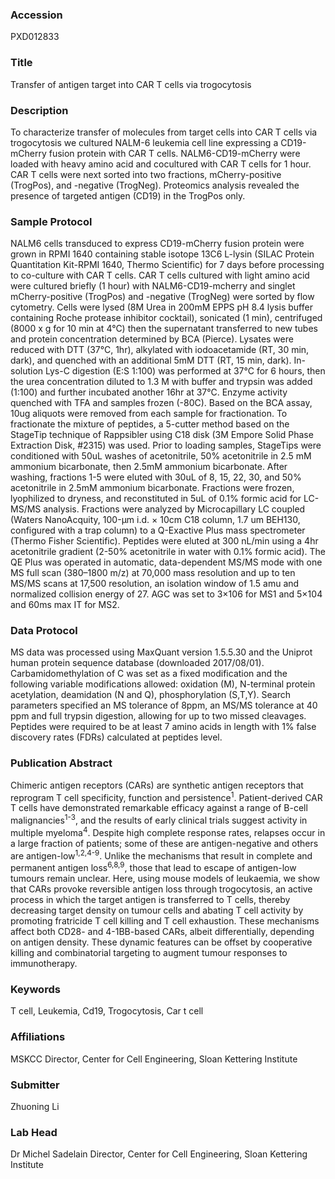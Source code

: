 ### Accession
PXD012833

### Title
Transfer of antigen target into CAR T cells via trogocytosis

### Description
To characterize transfer of molecules from target cells into CAR T cells via trogocytosis we cultured NALM-6 leukemia cell line expressing a CD19-mCherry fusion protein with CAR T cells.  NALM6-CD19-mCherry were loaded with heavy amino acid and cocultured with CAR T cells for 1 hour. CAR T cells were next sorted into two fractions, mCherry-positive (TrogPos), and -negative (TrogNeg). Proteomics analysis revealed the presence of targeted antigen (CD19) in the TrogPos only.

### Sample Protocol
NALM6 cells transduced to express CD19-mCherry fusion protein were grown in RPMI 1640 containing stable isotope 13C6 L-lysin (SILAC Protein Quantitation Kit-RPMI 1640, Thermo Scientific) for 7 days before processing to co-culture with CAR T cells.  CAR T cells cultured with light amino acid were cultured briefly (1 hour) with NALM6-CD19-mcherry and singlet  mCherry-positive (TrogPos) and -negative (TrogNeg) were sorted by flow cytometry.  Cells were lysed (8M Urea in 200mM EPPS pH 8.4 lysis buffer containing Roche protease inhibitor cocktail), sonicated (1 min), centrifuged (8000 x g for 10 min at 4°C) then the supernatant transferred to new tubes and protein concentration determined by BCA (Pierce). Lysates were reduced with DTT (37°C, 1hr), alkylated with iodoacetamide  (RT, 30 min, dark), and quenched with an additional 5mM DTT (RT, 15 min, dark). In-solution Lys-C digestion (E:S 1:100) was performed at 37°C for 6 hours, then the urea concentration diluted to 1.3 M with buffer and trypsin was added (1:100) and further incubated another 16hr at 37°C. Enzyme activity quenched with TFA and samples frozen (-80C). Based on the BCA assay, 10ug aliquots were removed from each sample for fractionation. To fractionate the mixture of peptides, a 5-cutter method based on the StageTip technique of Rappsibler using C18 disk (3M Empore Solid Phase Extraction Disk, #2315) was used. Prior to loading samples, StageTips were conditioned with 50uL washes of acetonitrile, 50% acetonitrile in 2.5 mM ammonium bicarbonate, then 2.5mM ammonium bicarbonate. After washing, fractions 1-5 were eluted with 30uL of 8, 15, 22, 30, and 50% acetonitrile in 2.5mM ammonium bicarbonate. Fractions were frozen, lyophilized to dryness, and reconstituted in 5uL of 0.1% formic acid for LC-MS/MS analysis.  Fractions were analyzed by Microcapillary LC coupled (Waters NanoAcquity, 100-μm i.d. × 10cm C18 column, 1.7 um BEH130, configured with a trap column) to a Q-Exactive Plus mass spectrometer (Thermo Fisher Scientific). Peptides were eluted at 300 nL/min using a 4hr acetonitrile gradient (2-50% acetonitrile in water with 0.1% formic acid). The QE Plus was operated in automatic, data-dependent MS/MS mode with one MS full scan (380–1800 m/z) at 70,000 mass resolution and up to ten MS/MS scans at 17,500 resolution, an isolation window of 1.5 amu and normalized collision energy of 27. AGC was set to 3×106 for MS1 and 5×104 and 60ms max IT for MS2.

### Data Protocol
MS data was processed using MaxQuant version 1.5.5.30 and the Uniprot human protein sequence database (downloaded 2017/08/01). Carbamidomethylation of C was set as a fixed modification and the following variable modifications allowed: oxidation (M), N-terminal protein acetylation, deamidation (N and Q), phosphorylation (S,T,Y). Search parameters specified an MS tolerance of 8ppm, an MS/MS tolerance at 40 ppm and full trypsin digestion, allowing for up to two missed cleavages. Peptides were required to be at least 7 amino acids in length with 1% false discovery rates (FDRs) calculated at peptides level.

### Publication Abstract
Chimeric antigen receptors (CARs) are synthetic antigen receptors that reprogram T cell specificity, function and persistence<sup>1</sup>. Patient-derived CAR T cells have demonstrated remarkable efficacy against a range of B-cell malignancies<sup>1-3</sup>, and the results of early clinical trials suggest activity in multiple myeloma<sup>4</sup>. Despite high complete response rates, relapses occur in a large fraction of patients; some of these are antigen-negative and others are antigen-low<sup>1,2,4-9</sup>. Unlike the mechanisms that result in complete and permanent antigen loss<sup>6,8,9</sup>, those that lead to escape of antigen-low tumours remain unclear. Here, using mouse models of leukaemia, we show that CARs provoke reversible antigen loss through trogocytosis, an active process in which the target antigen is transferred to T cells, thereby decreasing target density on tumour cells and abating T cell activity by promoting fratricide T cell killing and T cell exhaustion. These mechanisms affect both CD28- and 4-1BB-based CARs, albeit differentially, depending on antigen density. These dynamic features can be offset by cooperative killing and combinatorial targeting to augment tumour responses to immunotherapy.

### Keywords
T cell, Leukemia, Cd19, Trogocytosis, Car t cell

### Affiliations
MSKCC
Director, Center for Cell Engineering, Sloan Kettering Institute

### Submitter
Zhuoning Li

### Lab Head
Dr Michel Sadelain
Director, Center for Cell Engineering, Sloan Kettering Institute


